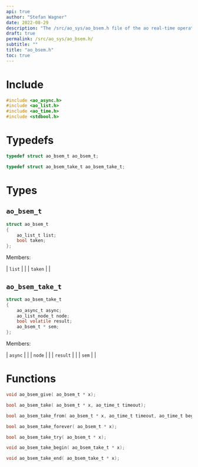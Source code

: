 ```yaml
---
api: true
author: "Stefan Wagner"
date: 2022-08-29
description: "The /src/ao_sys/ao_bsem.h file of the ao real-time operating system."
draft: true
permalink: /src/ao_sys/ao_bsem.h/
subtitle: ""
title: "ao_bsem.h"
toc: true
---
```


# Include

```c
#include <ao_async.h>
#include <ao_list.h>
#include <ao_time.h>
#include <stdbool.h>
```

# Typedefs

```c
typedef struct ao_bsem_t ao_bsem_t;
```

```c
typedef struct ao_bsem_take_t ao_bsem_take_t;
```

# Types

## `ao_bsem_t`

```c
struct ao_bsem_t
{
    ao_list_t list;
    bool taken;
};
```

Members:

| `list` | |
| `taken` | |

## `ao_bsem_take_t`

```c
struct ao_bsem_take_t
{
    ao_async_t async;
    ao_list_node_t node;
    bool volatile result;
    ao_bsem_t * sem;
};
```

Members:

| `async` | |
| `node` | |
| `result` | |
| `sem` | |

# Functions

```c
void ao_bsem_give( ao_bsem_t * x);
```

```c
bool ao_bsem_take( ao_bsem_t * x, ao_time_t timeout);
```

```c
bool ao_bsem_take_from( ao_bsem_t * x, ao_time_t timeout, ao_time_t beginning);
```

```c
bool ao_bsem_take_forever( ao_bsem_t * x);
```

```c
bool ao_bsem_take_try( ao_bsem_t * x);
```

```c
void ao_bsem_take_begin( ao_bsem_take_t * x);
```

```c
void ao_bsem_take_end( ao_bsem_take_t * x);
```

